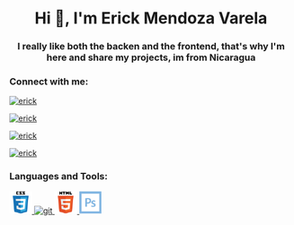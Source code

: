 <h1 align="center">Hi 👋, I'm Erick Mendoza Varela</h1>
<h3 align="center">I really like both the backen and the frontend, that's why I'm here and share my projects, im from Nicaragua</h3>

<h3 align="left">Connect with me:</h3>
<p align="left">
  
  
<a href="https://twitter.com/ericksenpai22"> <img src="http://3.bp.blogspot.com/-zbmg9KA8hcI/T9DykzQObKI/AAAAAAAAEWs/R-y_yLi2SfU/s1600/438826428356eefdd8b2c318331630b9.jpg" alt="erick" width="90" height="60"></a>

<a href="https://www.instagram.com/erickmendozavarela/?hl=es-la"> <img src="https://encrypted-tbn0.gstatic.com/images?q=tbn:ANd9GcSOfQ9w-zYvxJGRXtkIDKtNSJbGLKOZaoYEVIY7DYxZl5va6op5m9G5-D5viibOC9-Bd_4&usqp=CAU" alt="erick" width="60" height="60"></a>

<a href="https://www.linkedin.com/in/erick-mendoza-varela-306209210/"> <img src="https://1000marcas.net/wp-content/uploads/2020/01/LinkedIn.jpg" alt="erick" width="70" height="45"></a>

<a href="https://www.facebook.com/Erick-Mendoza-Varela-108363234659488"> <img src="https://st2.depositphotos.com/1144386/7770/v/600/depositphotos_77705008-stock-illustration-original-round-blue-facebook-web.jpg" alt="erick" width="45" height="45"></a>



<h3 align="left">Languages and Tools:</h3>
<p align="left"> <a href="https://www.w3schools.com/css/" target="_blank"> <img src="https://raw.githubusercontent.com/devicons/devicon/master/icons/css3/css3-original-wordmark.svg" alt="css3" width="40" height="40"/> </a> <a href="https://git-scm.com/" target="_blank"> <img src="https://www.vectorlogo.zone/logos/git-scm/git-scm-icon.svg" alt="git" width="40" height="40"/> </a> <a href="https://www.w3.org/html/" target="_blank"> <img src="https://raw.githubusercontent.com/devicons/devicon/master/icons/html5/html5-original-wordmark.svg" alt="html5" width="40" height="40"/> </a> <a href="https://www.photoshop.com/en" target="_blank"> <img src="https://raw.githubusercontent.com/devicons/devicon/master/icons/photoshop/photoshop-line.svg" alt="photoshop" width="40" height="40"/> </a> </p>


